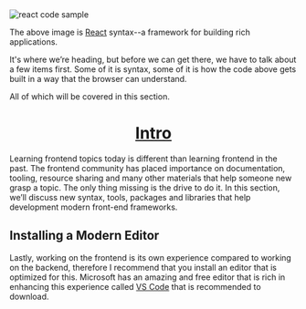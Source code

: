 <img style="display: block; margin: 10px auto;" src="https://s3.amazonaws.com/liendo-fed-training/react-sample.jpg" alt="react code sample"/>

The above image is <a href="https://reactjs.org/" target="_blank">React</a> syntax--a framework for building rich applications.

It's where we’re heading, but before we can get there, we have to talk about a few items first. Some of it is syntax, some of it is how the code above gets built in a way that the browser can understand.

All of which will be covered in this section.

<h1 style="text-align: center; text-decoration: underline">Intro</h1>

Learning frontend topics today is different than learning frontend in the past. The frontend community has placed importance on documentation, tooling, resource sharing and many other materials that help someone new grasp a topic. The only thing missing is the drive to do it. In this section, we’ll discuss new syntax, tools, packages and libraries that help development modern front-end frameworks.

## Installing a Modern Editor

Lastly, working on the frontend is its own experience compared to working on the backend, therefore I recommend that you install an editor that is optimized for this. Microsoft has an amazing and free editor that is rich in enhancing this experience called <a href="https://code.visualstudio.com/download" target="_blank" rel="noreferrer noopener">VS Code</a> that is recommended to download.
